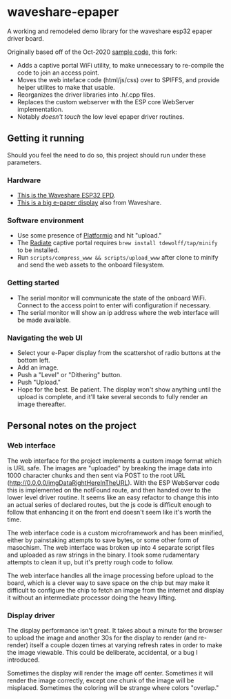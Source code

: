 # waveshare-epaper
A working and remodeled demo library for the waveshare esp32 epaper driver board.

Originally based off of the Oct-2020 [sample code](https://www.waveshare.com/wiki/E-Paper_ESP32_Driver_Board), this fork:

- Adds a captive portal WiFi utility, to make unnecessary to re-compile the code to join an access point.
- Moves the web inteface code (html/js/css) over to SPIFFS, and provide helper utilites to make that usable.
- Reorganizes the driver libraries into .h/.cpp files.
- Replaces the custom webserver with the ESP core WebServer implementation.
- Notably _doesn't touch_ the low level epaper driver routines.

## Getting it running

Should you feel the need to do so, this project should run under these parameters.

### Hardware
- [This is the Waveshare ESP32 EPD](https://www.waveshare.com/wiki/E-Paper_ESP32_Driver_Board).
- [This is a big e-paper display](https://www.waveshare.com/7.5inch-e-paper-c.htm) also from Waveshare.

### Software environment
- Use some presence of [Platformio](http://platformio.org) and hit "upload."
- The [Radiate](https://github.com/tumblerlock/radiate) captive portal requires `brew install tdewolff/tap/minify` to be installed.
- Run `scripts/compress_www && scripts/upload_www` after clone to minify and send the web assets to the onboard filesystem.

### Getting started
- The serial monitor will communicate the state of the onboard WiFi. Connect to the access point to enter wifi configuration if necessary.
- The serial monitor will show an ip address where the web interface will be made available.

### Navigating the web UI
- Select your e-Paper display from the scattershot of radio buttons at the bottom left.
- Add an image.
- Push a "Level" or "Dithering" button.
- Push "Upload."
- Hope for the best. Be patient. The display won't show anything until the upload is complete, and it'll take several seconds to fully render an image thereafter.

## Personal notes on the project

### Web interface
The web interface for the project implements a custom image format which is URL safe. The images are "uploaded" by breaking the image data into 1000 character chunks and then sent via POST to the root URL (http://0.0.0.0/imgDataRightHereInTheURL). With the ESP WebServer code this is implemented on the notFound route, and then handed over to the lower level driver routine. It seems like an easy refactor to change this into an actual series of declared routes, but the js code is difficult enough to follow that enhancing it on the front end doesn't seem like it's worth the time.

The web interface code is a custom microframework and has been minified, either by painstaking attempts to save bytes, or some other form of masochism. The web interface was broken up into 4 separate script files and uploaded as raw strings in the binary. I took some rudamentary attempts to clean it up, but it's pretty rough code to follow.

The web interface handles all the image processing before upload to the board, which is a clever way to save space on the chip but may make it difficult to configure the chip to fetch an image from the internet and display it without an intermediate processor doing the heavy lifting.

### Display driver
The display performance isn't great. It takes about a minute for the browser to upload the image and another 30s for the display to render (and re-render) itself a couple dozen times at varying refresh rates in order to make the image viewable. This could be deliberate, accidental, or a bug I introduced.

Sometimes the display will render the image off center. Sometimes it will render the image correctly, except one chunk of the image will be misplaced. Sometimes the coloring will be strange where colors "overlap."
